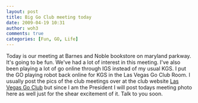 ```yaml
---
layout: post
title: Big Go Club meeting today
date: 2009-04-19 10:31
author: woh3
comments: true
categories: [Fun, GO, Life]
---
```

Today is our meeting at Barnes and Noble bookstore on maryland parkway. It's going to be fun. We've had a lot of interest in this meeting. I've also been playing a lot of go online through IGS instead of my usual KGS. I put the GO playing robot back online for KGS in the Las Vegas Go Club Room. I usually post the pics of the club meetings over at the club website <a href="http://vegasgoclub.googlepages.com">Las Vegas Go Club</a> but since I am the President I will post todays meeting photo here as well just for the shear excitement of it.
Talk to you soon.
